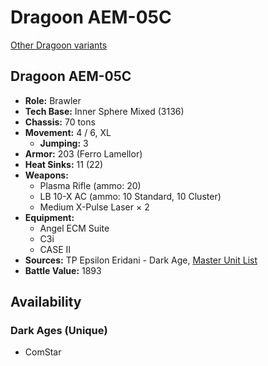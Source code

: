 # Dragoon AEM-05C

[Other Dragoon variants](../dragoon.md)

## Dragoon AEM-05C
- **Role:** Brawler
- **Tech Base:** Inner Sphere Mixed (3136)
- **Chassis:** 70 tons
- **Movement:** 4 / 6, XL
  - **Jumping:** 3
- **Armor:** 203 (Ferro Lamellor)
- **Heat Sinks:** 11 (22)
- **Weapons:**
  - Plasma Rifle (ammo: 20)
  - LB 10-X AC (ammo: 10 Standard, 10 Cluster)
  - Medium X-Pulse Laser × 2
- **Equipment:**
  - Angel ECM Suite
  - C3i
  - CASE II
- **Sources:** TP Epsilon Eridani - Dark Age, [Master Unit List](http://masterunitlist.info/Unit/Details/7399/dragoon-aem-05c)
- **Battle Value:** 1893

## Availability

### Dark Ages (Unique)
- ComStar

